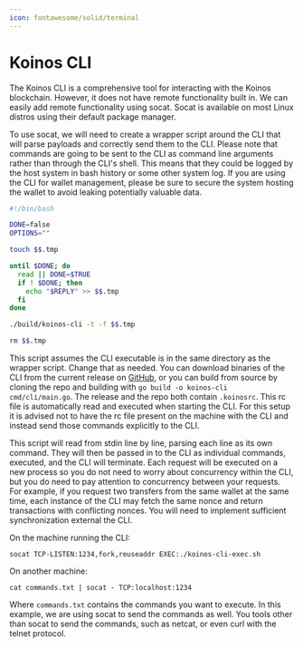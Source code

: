 ```yaml
---
icon: fontawesome/solid/terminal
---
```


# Koinos CLI
The Koinos CLI is a comprehensive tool for interacting with the Koinos blockchain. However, it does not have remote functionality built in. We can easily add remote functionality using socat. Socat is available on most Linux distros using their default package manager.

To use socat, we will need to create a wrapper script around the CLI that will parse payloads and correctly send them to the CLI. Please note that commands are going to be sent to the CLI as command line arguments rather than through the CLI's shell. This means that they could be logged by the host system in bash history or some other system log. If you are using the CLI for wallet management, please be sure to secure the system hosting the wallet to avoid leaking potentially valuable data.

``` bash linenums="1"
#!/bin/bash

DONE=false
OPTIONS=""

touch $$.tmp

until $DONE; do
  read || DONE=$TRUE
  if ! $DONE; then
    echo "$REPLY" >> $$.tmp
  fi
done

./build/koinos-cli -t -f $$.tmp

rm $$.tmp
```

This script assumes the CLI executable is in the same directory as the wrapper script. Change that as needed. You can download binaries of the CLI from the current release on [GitHub](https://github.com/koinos/koinos-cli/releases), or you can build from source by cloning the repo and building with `go build -o koinos-cli cmd/cli/main.go`. The release and the repo both contain `.koinosrc`. This rc file is automatically read and executed when starting the CLI. For this setup it is advised not to have the rc file present on the machine with the CLI and instead send those commands explicitly to the CLI.

This script will read from stdin line by line, parsing each line as its own command. They will then be passed in to the CLI as individual commands, executed, and the CLI will terminate. Each request will be executed on a new process so you do not need to worry about concurrency within the CLI, but you do need to pay attention to concurrency between your requests. For example, if you request two transfers from the same wallet at the same time, each instance of the CLI may fetch the same nonce and return transactions with conflicting nonces. You will need to implement sufficient synchronization external the CLI.

On the machine running the CLI:

```
socat TCP-LISTEN:1234,fork,reuseaddr EXEC:./koinos-cli-exec.sh
```

On another machine:

```
cat commands.txt | socat - TCP:localhost:1234
```

Where `commands.txt` contains the commands you want to execute. In this example, we are using socat to send the commands as well. You tools other than socat to send the commands, such as netcat, or even curl with the telnet protocol.

